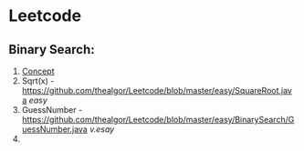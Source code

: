 # Leetcode

## Binary Search:

1) [Concept](https://github.com/thealgor/Leetcode/blob/master/easy/BinarySearch/GuessNumber.java)
2) Sqrt(x) - https://github.com/thealgor/Leetcode/blob/master/easy/SquareRoot.java _easy_
3) GuessNumber - https://github.com/thealgor/Leetcode/blob/master/easy/BinarySearch/GuessNumber.java _v.esay_
4) 
